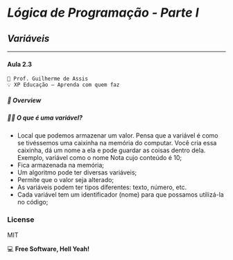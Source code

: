 # *Lógica de Programação - Parte I*
## *Variáveis*
***
#### Aula 2.3
    🧠 Prof. Guilherme de Assis
    💡 XP Educação – Aprenda com quem faz

##### 🛬 Overview
##### 🤷‍♀️ *O que é uma variável?*
- Local que podemos armazenar um valor. Pensa que a variável é como se tivéssemos uma caixinha na memória do computar. Você cria essa caixinha, dá um nome a ela e pode guardar as coisas dentro dela. Exemplo, variável como o nome Nota cujo conteúdo é 10;
- Fica armazenada na memória;
- Um algoritmo pode ter diversas variáveis;
- Permite que o valor seja alterado;
- As variáveis podem ter tipos diferentes: texto, número, etc.
- Cada variável tem um identificador (nome) para que possamos utilizá-la no código;


### License
MIT

💻 **Free Software, Hell Yeah!**



